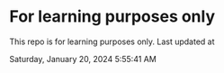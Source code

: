 # For learning purposes only
This repo is for learning purposes only.
Last updated at

Saturday, January 20, 2024 5:55:41 AM

